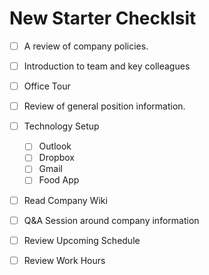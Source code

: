 # New Starter Checklsit

* [ ] A review of company policies.
* [ ] Introduction to team and key colleagues
* [ ] Office Tour
* [ ] Review of general position information.
* [ ] Technology Setup
  * [ ] Outlook
  * [ ] Dropbox
  * [ ] Gmail
  * [ ] Food App
* [ ] Read Company Wiki
* [ ] Q&A Session around company information
* [ ] Review Upcoming Schedule
* [ ] Review Work Hours

